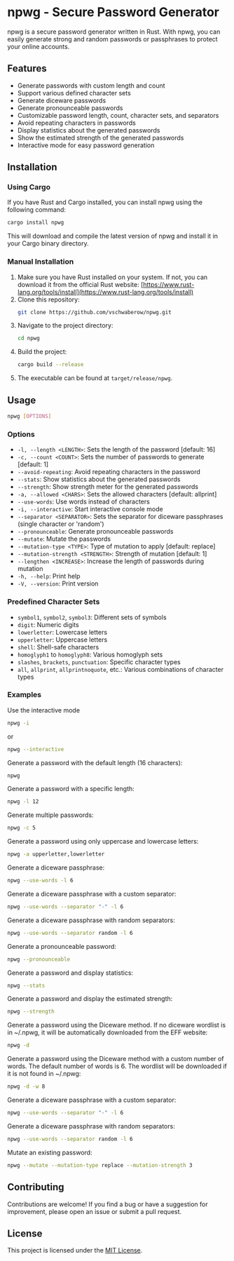 # npwg - Secure Password Generator

npwg is a secure password generator written in Rust. With npwg, you can easily generate strong and random passwords or passphrases to protect your online accounts.

## Features

- Generate passwords with custom length and count
- Support various defined character sets
- Generate diceware passwords
- Generate pronounceable passwords
- Customizable password length, count, character sets, and separators
- Avoid repeating characters in passwords
- Display statistics about the generated passwords
- Show the estimated strength of the generated passwords
- Interactive mode for easy password generation

## Installation

### Using Cargo

If you have Rust and Cargo installed, you can install npwg using the following command:

```sh
cargo install npwg
```

This will download and compile the latest version of npwg and install it in your Cargo binary directory.

### Manual Installation

1. Make sure you have Rust installed on your system. If not, you can download it from the official Rust website: [https://www.rust-lang.org/tools/install](https://www.rust-lang.org/tools/install)
2. Clone this repository:
   ```sh
   git clone https://github.com/vschwaberow/npwg.git
   ```
3. Navigate to the project directory:
   ```sh
   cd npwg
   ```
4. Build the project:
   ```sh
   cargo build --release
   ```
5. The executable can be found at `target/release/npwg`.

## Usage

```sh
npwg [OPTIONS]
```

### Options

- `-l, --length <LENGTH>`: Sets the length of the password [default: 16]
- `-c, --count <COUNT>`: Sets the number of passwords to generate [default: 1]
- `--avoid-repeating`: Avoid repeating characters in the password
- `--stats`: Show statistics about the generated passwords
- `--strength`: Show strength meter for the generated passwords
- `-a, --allowed <CHARS>`: Sets the allowed characters [default: allprint]
- `--use-words`: Use words instead of characters
- `-i, --interactive`: Start interactive console mode
- `--separator <SEPARATOR>`: Sets the separator for diceware passphrases (single character or 'random')
- `--pronounceable`: Generate pronounceable passwords
- `--mutate`: Mutate the passwords
- `--mutation-type <TYPE>`: Type of mutation to apply [default: replace]
- `--mutation-strength <STRENGTH>`: Strength of mutation [default: 1]
- `--lengthen <INCREASE>`: Increase the length of passwords during mutation
- `-h, --help`: Print help
- `-V, --version`: Print version

### Predefined Character Sets

- `symbol1`, `symbol2`, `symbol3`: Different sets of symbols
- `digit`: Numeric digits
- `lowerletter`: Lowercase letters
- `upperletter`: Uppercase letters
- `shell`: Shell-safe characters
- `homoglyph1` to `homoglyph8`: Various homoglyph sets
- `slashes`, `brackets`, `punctuation`: Specific character types
- `all`, `allprint`, `allprintnoquote`, etc.: Various combinations of character types

### Examples

Use the interactive mode
```sh
npwg -i
```
or
```sh
npwg --interactive
```

Generate a password with the default length (16 characters):
```sh
npwg
```

Generate a password with a specific length:
```sh
npwg -l 12
```

Generate multiple passwords:
```sh
npwg -c 5
```

Generate a password using only uppercase and lowercase letters:
```sh
npwg -a upperletter,lowerletter
```

Generate a diceware passphrase:
```sh
npwg --use-words -l 6
```

Generate a diceware passphrase with a custom separator:
```sh
npwg --use-words --separator "-" -l 6
```

Generate a diceware passphrase with random separators:
```sh
npwg --use-words --separator random -l 6
```

Generate a pronounceable password:
```sh
npwg --pronounceable
```

Generate a password and display statistics:
```sh
npwg --stats
```

Generate a password and display the estimated strength:
```sh 
npwg --strength
```

Generate a password using the Diceware method. If no diceware wordlist is in ~/.npwg, it will be automatically downloaded from the EFF website:

```sh
npwg -d
```

Generate a password using the Diceware method with a custom number of words. The default number of words is 6. The wordlist will be downloaded if it is not found in ~/.npwg:

```sh
npwg -d -w 8
```

Generate a diceware passphrase with a custom separator:
```sh
npwg --use-words --separator "-" -l 6
```

Generate a diceware passphrase with random separators:
```sh
npwg --use-words --separator random -l 6
```

Mutate an existing password:
```sh
npwg --mutate --mutation-type replace --mutation-strength 3
```

## Contributing

Contributions are welcome! If you find a bug or have a suggestion for improvement, please open an issue or submit a pull request.

## License

This project is licensed under the [MIT License](LICENSE).